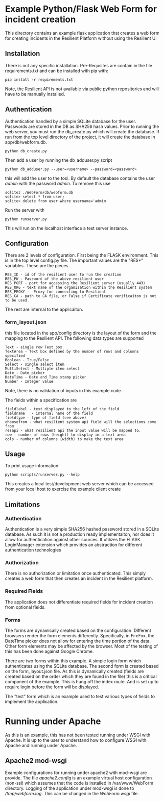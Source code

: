 # Example Python/Flask Web Form for incident creation

This directory contains an example flask application that creates a web form for creating incidents in the Resilient Platform
without using the Resilient UI 

## Installation
There is not any specific installation.  Pre-Requsites are contain in the file requirements.txt and can be installed with pip with:
```
pip install -r requirements.txt
```
Note, the Resilient API is not available via public python repositories and will have to be manually installed.


## Authentication
Authentication handled by a simple SQLite database for the user.  Passwords are stored in the DB as SHA256 hash values.  Prior to running the web server, you must run the db_create.py which will create the database.  If run from the top level directory of the project, it will create the database in app/db/webform.db. 
```
python db_create.py
```
Then add a user by running the db_adduser.py script
```
python db_adduser.py --user=<username> --password=<password>
```

this will add the user to the tool.  By default the database contains the user *admin* with the password *admin*.  To remove this use 
```
sqlite3 ./WebForm/db/webform.db
sqlite> select * from user;
sqlite> delete from user where username='admin'
```

Run the server with
```
python runserver.py
```


This will run on the localhost interface a test server instance.


## Configuration
There are 2 levels of configuration.  First being the FLASK environment.  This is in the top level config.py file.  The important values are the "RES*" variables.  These are the pieces
```
RES_ID - id of the resilient user to run the creation 
RES_PW - Password of the above resilient user
RES_PORT - port for accessing the Resilient server (usually 443)
RES_ORG - text name of the organization within the Resilient system
RES_PROXY -  Proxy for connecting to Resilient
RES_CA - path to CA file, or False if Certificate verificaiton is not to be used.
```
The rest are internal to the applicaiton.

### form_layout.json
this file located in the app/config directory is the layout of the form and the mapping to the Resilient API.    The following data types are supported
```
Text - single row Text box
TextArea - Text box defined by the number of rows and columns specified
Boolean - True/False
Select - single select item
MultiSelect - Multiple item select
Date - Date picker
DateTime - Date and Time stamp picker
Number - Integer value
```
Note, there is no validation of inputs in this example code. 

The fields within a specification are
```
fieldlabel - text displayed to the left of the field
fieldname   - internal name of the field 
fieldtype - type of field (see above)
choosefrom - what resilient system api field will the selections come from
resapi - what resilient api the input value will be mapped to.
row - number of rows (height) to display in a text area
cols - number of columns (width) to make the text area
```

## Usage

To print usage information:

```
python scripts/runserver.py --help
```
This creates a local test/development web server which can be accessed from your local host to exercise the example client create


## Limitations
### Authentication
Authentication is a very simple SHA256 hashed password stored in a SQLite database.  As such it is not a production ready implementaiton, nor does it allow for authentication against other sources.  It utilizes the FLASK LoginManager extension which provides an abstraction for different authentication technologies

### Authorization
There is no authorization or limitation once authenticated.  This simply creates a web form that then creates an incident in the Resilient platform.

### Required Fields
The application does not differentiate required fields for incident creation from optional fields.  

### Forms
The forms are dynamically created based on the configuration.  Different browsers render the form elements differently.  Specifically, in FireFox, the DateTime picker does not allow for entering the time portion of the data.  Other form elements may be affected by the browser.  Most of the testing of this has been done against Google Chrome. 

There are two forms within this example.  A simple login form which authenticates using the SQLite database.  The second form is created based on the form_layout.json file.  As this is dynamically created (fields are created based on the order which they are found in the file) this is a critical component of the example.  This is hung off the index route.  And is set up to require login before the form will be displayed.

The "test" form which is an example used to test various types of fields to implement the application.

# Running under Apache
As this is an example, this has not been tested running under WSGI with Apache.  It is up to the user to understand how to configure WSGI with Apache and running under Apache.


## Apache2 mod-wsgi
Example configurations for running under apache2 with mod-wsgi are provide.  The file *apache2.config* is an example virtual host configuration (non-ssl) which assumes that the code is installed in /var/www/WebForm directory.  Logging of the application under mod-wsgi is done to */tmp/webform.log*.  This can be changed in the *WebForm.wsgi* file.


